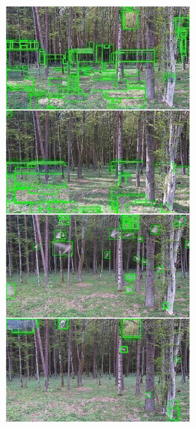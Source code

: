 ![20200428-140701-143706](in/20200428/20200428-140701-143706_0_.jpg)
![20200428-143711-150716](in/20200428/20200428-143711-150716_0_.jpg)
![20200428-150721-153726](in/20200428/20200428-150721-153726_0_.jpg)
![20200428-153731-160736](in/20200428/20200428-153731-160736_0_.jpg)
